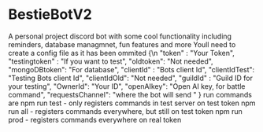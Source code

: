 # BestieBotV2
A personal project discord bot with some cool functionality including reminders, database managmnet, fun features and more
Youll need to create a config file as it has been ommited
{\n
    "token" : "Your Token",
    "testingtoken" : "If you want to test",
    "oldtoken": "Not needed",
    "mongoDBtoken": "For database",
    "clientId" : "Bots client Id",
    "clientIdTest": "Testing Bots client Id",
    "clientIdOld": "Not needed",
    "guildId" : "Guild ID for your testing",
    "OwnerId": "Your ID", 
    "openAIkey": "Open AI key, for battle command",
    "requestsChannel": "where the bot will send "
}
run commands are
npm run test  - only registers commands in test server on test token
npm run all   - registers commands everywhere, but still on test token
npm run prod  - registers commands everywhere on real token
